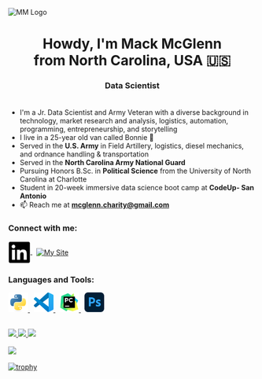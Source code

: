 <!DOCTYPE html>
 

<!---
Hi everyone.
This README.md file is my GitHub profile
-->
<!--- Title and metadata -->
![MM Logo](https://github.com/mack-mcglenn/README/assets/122935207/5ee501ff-a97a-4ec9-86cf-64ec5ace8b17)
<html>
<head>
    <meta charset="UTF-8">
    <meta name="description" content="GitHub Profile README.MD">
    <meta name="keywords" content="GitHub, Profile, Bio, Snapshot, Summary, Readme">
    <meta name="author" content="Mack McGlenn, Information Nerd, Van Dweller">
    <meta name="viewport" content="width=device-width, initial-scale=1.0">
    <h1 align="center">
        Howdy, I'm Mack McGlenn <br> from North Carolina, USA 🇺🇸
    </h1>
</head>


<!--- Subtitle -->
<head>
    <h3 align="center">
        Data Scientist
    <br><br>
    </h3>
    
</head>



<!--- Snapshot of Events -->
- I'm a Jr. Data Scientist and Army Veteran with a diverse background in technology, market research and analysis, logistics, automation, programming, entrepreneurship, and storytelling
- I live in a 25-year old van called Bonnie 🚐
- Served in the **U.S. Army** in Field Artillery, logistics, diesel mechanics, and ordnance handling & transportation
- Served in the **North Carolina Army National Guard**
- Pursuing Honors B.Sc. in **Political Science** from the University of North Carolina at Charlotte
- Student in 20-week immersive data science boot camp at **CodeUp- San Antonio**
- 📫 Reach me at **mcglenn.charity@gmail.com**


<!--- Where to Find Me -->
<head>
    <h3 align="left">Connect with me:</h3>
</head>

<body>
    <p align="left">
        <a href="https://www.linkedin.com/in/mack-mcglenn/" target="blank">
        <img align="center" src="https://raw.githubusercontent.com/devicons/devicon/master/icons/linkedin/linkedin-plain.svg" alt="Mack McGlenn" height="45" width="45"/>
        </a>
        &nbsp;
        <a href= "https://mcglenncharity.wixsite.com/my-site">
        <img align= "center" img src= [![Portfolio](https://github.com/mack-mcglenn/README/assets/122935207/8ab73dbc-e74c-4178-85b8-364079edb3e8) alt="My Site" style="object-fit:scale-contain height="45" width="45"/>
        </a>
    </p>
</body>


<!--- Technical Skills -->
<head>
    <h3 align="left">Languages and Tools:</h3>
</head>

<body>
    <p align="left">
        <a href="https://github.com/mack-mcglenn/" target="_blank">
        <img src="https://raw.githubusercontent.com/devicons/devicon/master/icons/python/python-original.svg" alt="python" width="40" height="40"/>
        </a>
        &nbsp;
        <a href="https://github.com/mack-mcglenn/" target="_blank">
        <img src="https://raw.githubusercontent.com/devicons/devicon/master/icons/vscode/vscode-original.svg" alt="flask" width="40" height="40"/>
        </a>
        &nbsp;
        <a href="https://github.com/mack-mcglenn/" target="_blank">
        <img src="https://github.com/enduringwriter/enduringwriter/blob/6594379f38e3d47cb673324bd1d851cc91f6799a/icons_for_my_github_profile/pycharm.svg" alt="flask" width="40" height="40"/>
        </a>
        &nbsp;
        <a href="https://github.com/mack-mcglenn/" target="_blank">
        <img src="https://github.com/enduringwriter/enduringwriter/blob/c3c54696d525f7daa9158d5b1a6bdb4a7c73fed4/icons_for_my_github_profile/photoshop.svg" alt="photoshop" width="40" height="40"/>
        </a>
    </p>
    <br>
</body> 


<!--- GitHub Stats Streak Languages -->
<body>
    <div>
        <!--- GitHub Stats --->
        <a href="" target="_blank">    
        <img src="[![Mack's GitHub stats](https://github-readme-stats.vercel.app/api?username=mack-mcglenn)](https://github.com/mack-mcglenn/github-readme-stats)"/>
        </a>
        <!--- GitHub Contributions and Streaks --->
        <a href="https://github.com/mack-mcglenn/" target ="_blank">
        <img src="https://github-readme-streak-stats.herokuapp.com/?user=mack-mcglenn/"/>
        </a>
        <!--- GitHub Most Used Languages --->
        <a href="https://github.com/mack-mcglenn/" target ="_blank">
        <img src="[![Mack's GitHub stats](https://github-readme-stats.vercel.app/api?username=mack-mcglenn)](https://github.com/mack-mcglenn/github-readme-stats)" style="max-width: 100%;">
        </a>
    </div>
    <br>
</body>


<!--- GitHub Repositories -->
<picture>
<source
  srcset="https://github-readme-stats.vercel.app/api?username=mack-mcglenn&show_icons=true&theme=tokyonight"
  media="(prefers-color-scheme: dark)"
/>
<source
  srcset="https://github-readme-stats.vercel.app/api?username=mack-mcglenn&show_icons=true"
  media="(prefers-color-scheme: light), (prefers-color-scheme: no-preference)"
/>
<img src="https://github-readme-stats.vercel.app/api?username=mack-mcglenn&show_icons=true" />
</picture>


<!--- GitHub Trophies -->
[![trophy](https://github-profile-trophy.vercel.app/?username=mack-mcglenn)](https://github.com/mack-mcglenn/github-profile-trophy)

</html>
